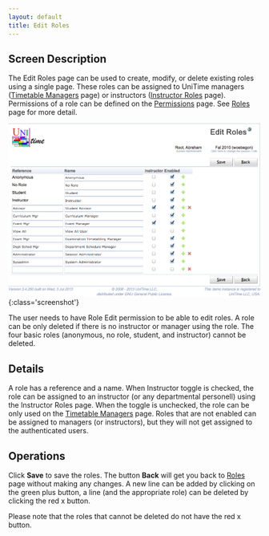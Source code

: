 ```yaml
---
layout: default
title: Edit Roles
---
```



## Screen Description

The Edit Roles page can be used to create, modify, or delete existing roles using a single page. These roles can be assigned to UniTime managers ([Timetable Managers](timetable-managers) page) or instructors ([Instructor Roles](instructor-roles) page). Permissions of a role can be defined on the [Permissions](permissions) page. See [Roles](roles) page for more detail.

![Edit Roles](images/edit-roles-1.png){:class='screenshot'}

The user needs to have Role Edit permission to be able to edit roles. A role can be only deleted if there is no instructor or manager using the role. The four basic roles (anonymous, no role, student, and instructor) cannot be deleted.

## Details

A role has a reference and a name. When Instructor toggle is checked, the role can be assigned to an instructor (or any departmental personell) using the Instructor Roles page. When the toggle is unchecked, the role can be only used on the [Timetable Managers](timetable-managers) page. Roles that are not enabled can be assigned to managers (or instructors), but they will not get assigned to the authenticated users.

## Operations

Click **Save** to save the roles. The button **Back** will get you back to [Roles](roles) page without making any changes. A new line can be added by clicking on the green plus button, a line (and the appropriate role) can be deleted by clicking the red x button.

Please note that the roles that cannot be deleted do not have the red x button.
